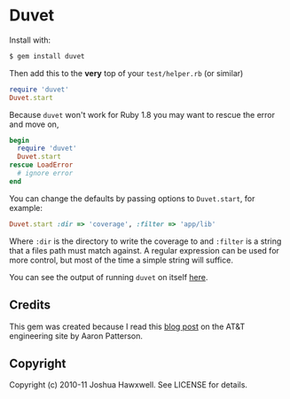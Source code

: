 # Duvet

Install with:

``` bash
$ gem install duvet
```

Then add this to the __very__ top of your `test/helper.rb` (or similar)

``` ruby
require 'duvet'
Duvet.start
```

Because `duvet` won't work for Ruby 1.8 you may want to rescue the error and
move on,

``` ruby
begin
  require 'duvet'
  Duvet.start
rescue LoadError
  # ignore error
end
```

You can change the defaults by passing options to `Duvet.start`, for example:

``` ruby
Duvet.start :dir => 'coverage', :filter => 'app/lib'
```

Where `:dir` is the directory to write the coverage to and `:filter` is a string
that a files path must match against. A regular expression can be used for more
control, but most of the time a simple string will suffice.

You can see the output of running `duvet` on itself [here][covg].


## Credits

This gem was created because I read this [blog post][post] on the AT&T
engineering site by Aaron Patterson.

## Copyright

Copyright (c) 2010-11 Joshua Hawxwell. See LICENSE for details.


[covg]: http://hawx.github.com/duvet/cov
[post]: http://engineering.attinteractive.com/2010/08/code-coverage-in-ruby-1-9/
